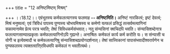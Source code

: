 +++
title = "12 अनिष्टमिष्टम् मिश्रम्"

+++
।।18.12।। एवंभूतस्य कर्मफलत्यागस्य फलमाह **-- अनिष्टमिति।** अनिष्टं
नारकित्वं; इष्टं देवत्वं; मिश्रं मनुष्यत्वं; एवं त्रिविधं पापस्य
पुण्यस्य चोभयमिश्रस्य च कर्मणो यत्फलं प्रसिद्धं तत्सर्वमत्यागिनां
सकामानामेव प्रेत्य परत्र भवति; तेषां त्रिविधकर्मसंभवात्। नतु संन्यसिनां
क्वचिदपि भवति। संन्यासिशब्देनात्र फलत्यागसाम्यात्प्रकृताः
कर्मफलत्यागिनोऽपि गृह्यन्ते। अनाश्रितः कर्मफलं कार्य कर्म करोति यः। स
संन्यासी च योगी च इत्येवमादौ च कर्मफलत्यागिषु
संन्यासिशब्दप्रयोगदर्शनात्। तेषां सात्त्विकानां पापासंभवादीश्वरार्पणेन च
पुण्यफलस्य त्यक्तत्वात्ति्रविधमपि कर्मफलं न भवतीत्यर्थः।
